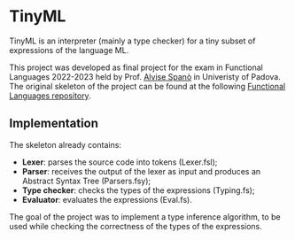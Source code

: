 # TinyML
TinyML is an interpreter (mainly a type checker) for a tiny subset of expressions of the language ML.

This project was developed as final project for the exam in Functional Languages 2022-2023 held by Prof. [Alvise Spanò](https://github.com/alvisespano) in Univeristy of Padova. 
The original skeleton of the project can be found at the following [Functional Languages repository](https://github.com/alvisespano/FunctionalLanguages-UniPD/tree/main/2022-23/TinyML).

## Implementation
The skeleton already contains:
- **Lexer**: parses the source code into tokens (Lexer.fsl);
- **Parser**: receives the output of the lexer as input and produces an Abstract Syntax Tree (Parsers.fsy);
- **Type checker**: checks the types of the expressions (Typing.fs);
- **Evaluator**: evaluates the expressions (Eval.fs).

The goal of the project was to implement a type inference algorithm, to be used while checking the correctness of the types of the expressions.